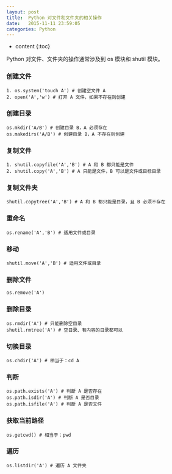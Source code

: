 ```yaml
---
layout: post
title:  Python 对文件和文件夹的相关操作
date:   2015-11-11 23:59:05
categories: Python
---
```


* content
{:toc}

Python 对文件、文件夹的操作通常涉及到 os 模块和 shutil 模块。

### 创建文件

	1. os.system('touch A') # 创建空文件 A
	2. open('A','w') # 打开 A 文件，如果不存在则创建

### 创建目录

	os.mkdir('A/B') # 创建目录 B，A 必须存在
	os.makedirs('A/B') # 创建目录 B，A 不存在则创建

### 复制文件

	1. shutil.copyfile('A','B') # A 和 B 都只能是文件
	2. shutil.copy('A','B') # A 只能是文件，B 可以是文件或目标目录

### 复制文件夹

	shutil.copytree('A','B') # A 和 B 都只能是目录，且 B 必须不存在

### 重命名

	os.rename('A','B') # 适用文件或目录

### 移动

	shutil.move('A','B') # 适用文件或目录   

### 删除文件

	os.remove('A')

### 删除目录

	os.rmdir('A') # 只能删除空目录
	shutil.rmtree('A') # 空目录、有内容的目录都可以 

### 切换目录

	os.chdir('A') # 相当于：cd A

### 判断

	os.path.exists('A') # 判断 A 是否存在
	os.path.isdir('A') # 判断 A 是否目录
	os.path.isfile('A') # 判断 A 是否文件

### 获取当前路径

	os.getcwd() # 相当于：pwd

### 遍历

	os.listdir('A') # 遍历 A 文件夹